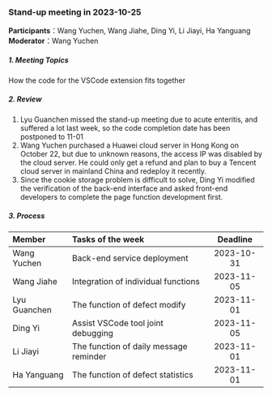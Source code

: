 ### Stand-up meeting in 2023-10-25

**Participants**：Wang Yuchen, Wang Jiahe, Ding Yi, Li Jiayi, Ha Yanguang  
**Moderator**：Wang Yuchen

##### 1. Meeting Topics

How the code for the VSCode extension fits together

##### 2. Review

1. Lyu Guanchen missed the stand-up meeting due to acute enteritis, and suffered a lot last week, so the code completion date has been postponed to 11-01
2. Wang Yuchen purchased a Huawei cloud server in Hong Kong on October 22, but due to unknown reasons, the access IP was disabled by the cloud server. He could only get a refund and plan to buy a Tencent cloud server in mainland China and redeploy it recently.
3. Since the cookie storage problem is difficult to solve, Ding Yi modified the verification of the back-end interface and asked front-end developers to complete the page function development first.

##### 3. Process

| Member       | Tasks of the week                      |  Deadline  |
|:-------------|:---------------------------------------|:----------:|
| Wang Yuchen  | Back-end service deployment            | 2023-10-31 |
| Wang Jiahe   | Integration of individual functions    | 2023-11-05 |
| Lyu Guanchen | The function of defect modify          | 2023-11-01 |
| Ding Yi      | Assist VSCode tool joint debugging     | 2023-11-05 |
| Li Jiayi     | The function of daily message reminder | 2023-11-01 |
| Ha Yanguang  | The function of defect statistics      | 2023-11-01 |